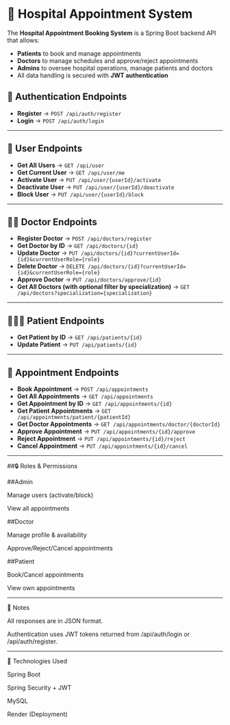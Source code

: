 # 🏥 Hospital Appointment System

The **Hospital Appointment Booking System** is a Spring Boot backend API that allows:  
- **Patients** to book and manage appointments  
- **Doctors** to manage schedules and approve/reject appointments  
- **Admins** to oversee hospital operations, manage patients and doctors 
- All data handling is secured with **JWT authentication**  


## 🔑 Authentication Endpoints

- **Register** → `POST /api/auth/register`  
- **Login** → `POST /api/auth/login`  

---

## 👤 User Endpoints

- **Get All Users** → `GET /api/user`  
- **Get Current User** → `GET /api/user/me`  
- **Activate User** → `PUT /api/user/{userId}/activate`  
- **Deactivate User** → `PUT /api/user/{userId}/deactivate`  
- **Block User** → `PUT /api/user/{userId}/block`  

---

## 🧑‍⚕️ Doctor Endpoints

- **Register Doctor** → `POST /api/doctors/register`  
- **Get Doctor by ID** → `GET /api/doctors/{id}`  
- **Update Doctor** → `PUT /api/doctors/{id}?currentUserId={id}&currentUserRole={role}`  
- **Delete Doctor** → `DELETE /api/doctors/{id}?currentUserId={id}&currentUserRole={role}`  
- **Approve Doctor** → `PUT /api/doctors/approve/{id}`  
- **Get All Doctors (with optional filter by specialization)** → `GET /api/doctors?specialization={specialization}`  

---

## 🧑‍🤝‍🧑 Patient Endpoints

- **Get Patient by ID** → `GET /api/patients/{id}`  
- **Update Patient** → `PUT /api/patients/{id}`  

---

## 📅 Appointment Endpoints

- **Book Appointment** → `POST /api/appointments`  
- **Get All Appointments** → `GET /api/appointments`  
- **Get Appointment by ID** → `GET /api/appointments/{id}`  
- **Get Patient Appointments** → `GET /api/appointments/patient/{patientId}`  
- **Get Doctor Appointments** → `GET /api/appointments/doctor/{doctorId}`  
- **Approve Appointment** → `PUT /api/appointments/{id}/approve`  
- **Reject Appointment** → `PUT /api/appointments/{id}/reject`  
- **Cancel Appointment** → `PUT /api/appointments/{id}/cancel`  

---

##🔒 Roles & Permissions

##Admin

Manage users (activate/block)

View all appointments

##Doctor

Manage profile & availability

Approve/Reject/Cancel appointments

##Patient

Book/Cancel appointments

View own appointments

---

📌 Notes

All responses are in JSON format.

Authentication uses JWT tokens returned from /api/auth/login or /api/auth/register.

---

🚀 Technologies Used

Spring Boot

Spring Security + JWT

MySQL

Render (Deployment)
